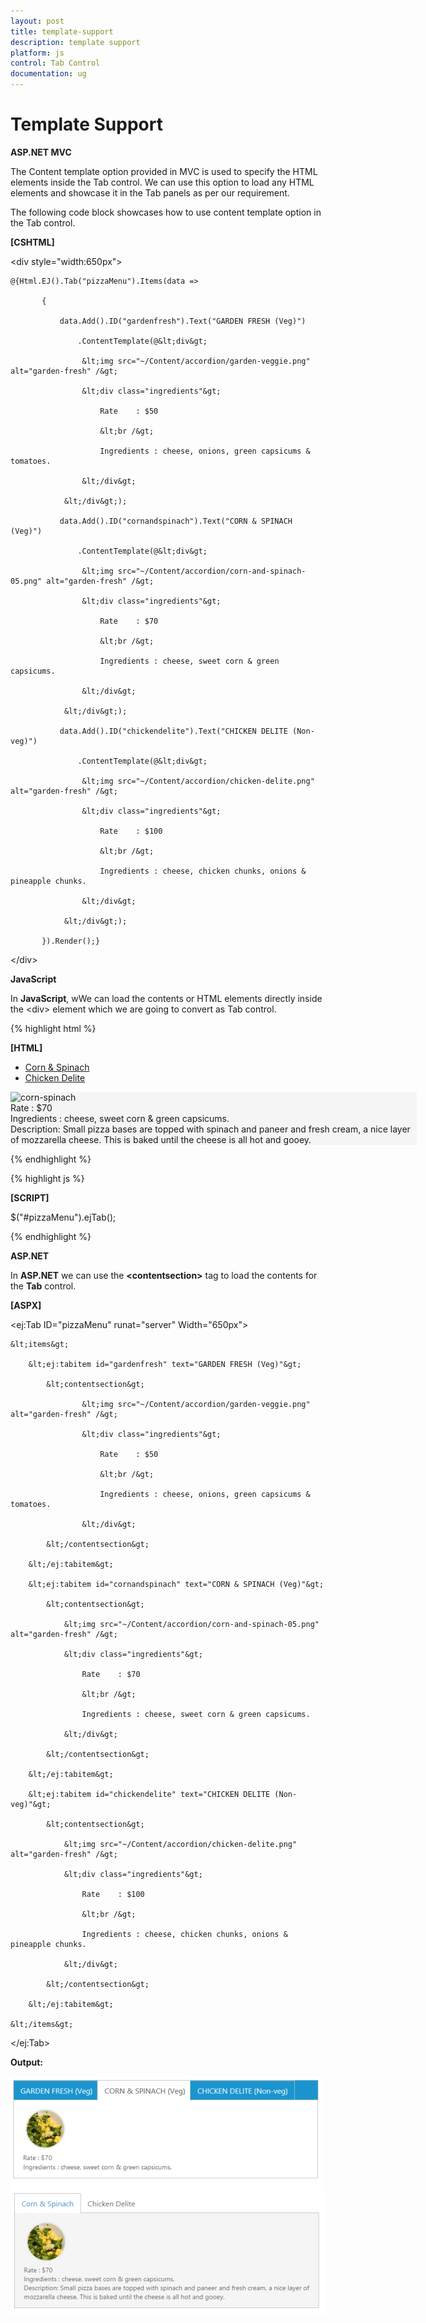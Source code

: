 ```yaml
---
layout: post
title: template-support
description: template support
platform: js
control: Tab Control
documentation: ug
---
```


# Template Support

**ASP.NET MVC**

The Content template option provided in MVC is used to specify the HTML elements inside the Tab control. We can use this option to load any HTML elements and showcase it in the Tab panels as per our requirement.

The following code block showcases how to use content template option in the Tab control.



**[CSHTML]**



&lt;div style="width:650px"&gt;

    @{Html.EJ().Tab("pizzaMenu").Items(data =>

           {

               data.Add().ID("gardenfresh").Text("GARDEN FRESH (Veg)")

                   .ContentTemplate(@&lt;div&gt;

                    &lt;img src="~/Content/accordion/garden-veggie.png" alt="garden-fresh" /&gt;

                    &lt;div class="ingredients"&gt;

                        Rate    : $50

                        &lt;br /&gt;

                        Ingredients : cheese, onions, green capsicums & tomatoes.

                    &lt;/div&gt;

                &lt;/div&gt;);

               data.Add().ID("cornandspinach").Text("CORN & SPINACH (Veg)")

                   .ContentTemplate(@&lt;div&gt;

                    &lt;img src="~/Content/accordion/corn-and-spinach-05.png" alt="garden-fresh" /&gt;

                    &lt;div class="ingredients"&gt;

                        Rate    : $70

                        &lt;br /&gt;

                        Ingredients : cheese, sweet corn & green capsicums.

                    &lt;/div&gt;

                &lt;/div&gt;);

               data.Add().ID("chickendelite").Text("CHICKEN DELITE (Non-veg)")

                   .ContentTemplate(@&lt;div&gt;

                    &lt;img src="~/Content/accordion/chicken-delite.png" alt="garden-fresh" /&gt;

                    &lt;div class="ingredients"&gt;

                        Rate    : $100

                        &lt;br /&gt;

                        Ingredients : cheese, chicken chunks, onions & pineapple chunks.

                    &lt;/div&gt;

                &lt;/div&gt;);

           }).Render();}

&lt;/div&gt;



**JavaScript**

In **JavaScript**, wWe can load the contents or HTML elements directly inside the &lt;div&gt; element which we are going to convert as Tab control.



{% highlight html %}

**[HTML]**
    <div id="dishtype" style="width: 650px">
        <ul>
            <li><a href="#corn">Corn & Spinach </a></li>
            <li><a href="#chicken">Chicken Delite</a></li>
        </ul>
        <div id="corn" style="background-color: #F5F5F5">
            <div class="e-content">
                <img src="http://js.syncfusion.com/demos/web/images/accordion/corn-and-spinach-05.png" alt="corn-spinach">
                <div class="ingredients">
                    Rate    : $70<br /> Ingredients : cheese, sweet corn &amp; green capsicums.
                    <br />
                    Description: Small pizza bases are topped with spinach and paneer and fresh cream, a nice layer of mozzarella cheese. This is baked until the cheese is all hot and gooey.
                </div>
            </div>
        </div>
        <div id="chicken" style="background-color: #F5F5F5">
            <!--Content for Chicken Delite-->
        </div>
    </div>


{% endhighlight %}





{% highlight js %}

**[SCRIPT]**
<script type="text/javascript">
        $(function () {
            $("#dishtype").ejTab();
        });
    </script>$("#pizzaMenu").ejTab();



{% endhighlight %}



**ASP.NET**

In **ASP.NET** we can use the **&lt;contentsection&gt;** tag to load the contents for the **Tab** control.

**[ASPX]**

&lt;ej:Tab ID="pizzaMenu" runat="server" Width="650px"&gt;

    &lt;items&gt;

        &lt;ej:tabitem id="gardenfresh" text="GARDEN FRESH (Veg)"&gt;

            &lt;contentsection&gt;

                    &lt;img src="~/Content/accordion/garden-veggie.png" alt="garden-fresh" /&gt;

                    &lt;div class="ingredients"&gt;

                        Rate    : $50

                        &lt;br /&gt;

                        Ingredients : cheese, onions, green capsicums & tomatoes.

                    &lt;/div&gt;

            &lt;/contentsection&gt;

        &lt;/ej:tabitem&gt;

        &lt;ej:tabitem id="cornandspinach" text="CORN & SPINACH (Veg)"&gt;

            &lt;contentsection&gt;

                &lt;img src="~/Content/accordion/corn-and-spinach-05.png" alt="garden-fresh" /&gt;

                &lt;div class="ingredients"&gt;

                    Rate    : $70

                    &lt;br /&gt;

                    Ingredients : cheese, sweet corn & green capsicums.

                &lt;/div&gt;

            &lt;/contentsection&gt;

        &lt;/ej:tabitem&gt;

        &lt;ej:tabitem id="chickendelite" text="CHICKEN DELITE (Non-veg)"&gt;

            &lt;contentsection&gt;

                &lt;img src="~/Content/accordion/chicken-delite.png" alt="garden-fresh" /&gt;

                &lt;div class="ingredients"&gt;

                    Rate    : $100

                    &lt;br /&gt;

                    Ingredients : cheese, chicken chunks, onions & pineapple chunks.

                &lt;/div&gt;

            &lt;/contentsection&gt;

        &lt;/ej:tabitem&gt;

    &lt;/items&gt;

&lt;/ej:Tab&gt;



**Output:**

![](template-support_images\template-support_img1.png)![](template-support_images\template-support_img2.png)

